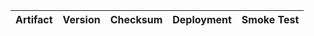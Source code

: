 | Artifact      | Version | Checksum | Deployment  | Smoke Test |
|---------------|---------|----------|-------------|------------|